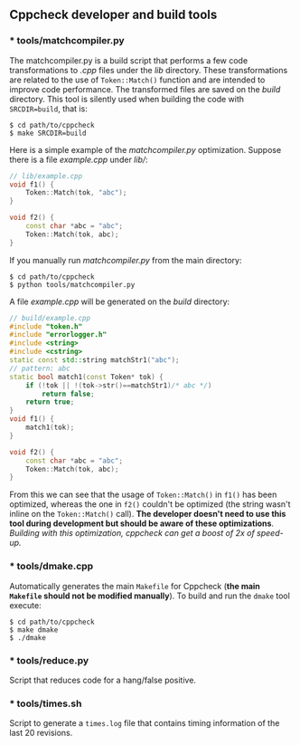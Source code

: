 ## Cppcheck developer and build tools

### * tools/matchcompiler.py

The matchcompiler.py is a build script that performs a few code transformations to *.cpp* files under the *lib* directory. These transformations are related to the use of `Token::Match()` function and are intended to improve code performance. The transformed files are saved on the *build* directory. This tool is silently used when building the code with `SRCDIR=build`, that is:
```shell
$ cd path/to/cppcheck
$ make SRCDIR=build
```
Here is a simple example of the *matchcompiler.py* optimization. Suppose there is a file *example.cpp* under *lib/*:
```cpp
// lib/example.cpp
void f1() {
    Token::Match(tok, "abc");
}

void f2() {
    const char *abc = "abc";
    Token::Match(tok, abc);
}
```
If you manually run *matchcompiler.py* from the main directory:
```shell
$ cd path/to/cppcheck
$ python tools/matchcompiler.py
```
A file *example.cpp* will be generated on the *build* directory:
```cpp
// build/example.cpp
#include "token.h"
#include "errorlogger.h"
#include <string>
#include <cstring>
static const std::string matchStr1("abc");
// pattern: abc
static bool match1(const Token* tok) {
    if (!tok || !(tok->str()==matchStr1)/* abc */)
        return false;
    return true;
}
void f1() {
    match1(tok);
}

void f2() {
    const char *abc = "abc";
    Token::Match(tok, abc);
}
```
From this we can see that the usage of `Token::Match()` in `f1()` has been optimized, whereas the one in `f2()` couldn't be optimized (the string wasn't inline on the `Token::Match()` call). **The developer doesn't need to use this tool during development but should be aware of these optimizations**. *Building with this optimization, cppcheck can get a boost of 2x of speed-up.*

### * tools/dmake.cpp

Automatically generates the main `Makefile` for Cppcheck (**the main `Makefile` should not be modified manually**). To build and run the `dmake` tool execute:
```shell
$ cd path/to/cppcheck
$ make dmake
$ ./dmake
```
### * tools/reduce.py

Script that reduces code for a hang/false positive.

### * tools/times.sh

Script to generate a `times.log` file that contains timing information of the last 20 revisions.
